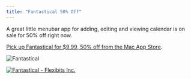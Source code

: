 ```yaml
---
title: "Fantastical 50% Off"
---
```

<p>A great little menubar app for adding, editing and viewing calendar is on sale for 50% off right now.</p>
<p><a href="http://click.linksynergy.com/fs-bin/stat?id=6PFrOqNV4B8&offerid=146261&type=3&subid=0&tmpid=1826&RD_PARM1=http%253A%252F%252Fitunes.apple.com%252Fca%252Fapp%252Ffantastical%252Fid435003921%253Fmt%253D12%2526uo%253D4%2526partnerId%253D30" target="itunes_store">Pick up Fantastical for $9.99, 50% off from the Mac App Store</a>.</p>
<p><img src="https://chrisenns.com/wp-content/uploads/2012/06/Fantastical-600x376.png" alt="Fantastical" title="Fantastical" class="aligncenter size-large wp-image-20510" /></p>
<p><a href="http://click.linksynergy.com/fs-bin/stat?id=6PFrOqNV4B8&offerid=146261&type=3&subid=0&tmpid=1826&RD_PARM1=http%253A%252F%252Fitunes.apple.com%252Fca%252Fapp%252Ffantastical%252Fid435003921%253Fmt%253D12%2526uo%253D4%2526partnerId%253D30" target="itunes_store"><img src="http://r.mzstatic.com/images/web/linkmaker/badge_macappstore-lrg.gif" alt="Fantastical - Flexibits Inc." style="border: 0;"/></a></p>
